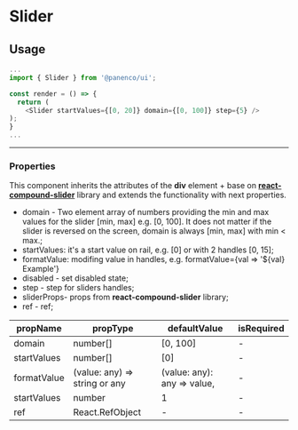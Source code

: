 # Slider

## Usage

```js
...
import { Slider } from '@panenco/ui';

const render = () => {
  return (
    <Slider startValues={[0, 20]} domain={[0, 100]} step={5} />
);
}
...
```

---

### Properties

This component inherits the attributes of the **div** element + base on [**react-compound-slider**](https://react-compound-slider.netlify.app/docs) library and extends the functionality with next properties.

- domain - Two element array of numbers providing the min and max values for the slider [min, max] e.g. [0, 100]. It does not matter if the slider is reversed on the screen, domain is always [min, max] with min < max.;
- startValues: it's a start value on rail, e.g. [0] or with 2 handles [0, 15];
- formatValue: modifing value in handles, e.g. formatValue={val => '\${val} Example'}
- disabled - set disabled state;
- step - step for sliders handles;
- sliderProps- props from **react-compound-slider** library;
- ref - ref;

| propName    | propType                      | defaultValue                | isRequired |
| ----------- | ----------------------------- | --------------------------- | ---------- |
| domain      | number[]                      | [0, 100]                    | -          |
| startValues | number[]                      | [0]                         | -          |
| formatValue | (value: any) => string or any | (value: any): any => value, | -          |
| startValues | number                        | 1                           | -          |
| ref         | React.RefObject               | -                           | -          |
